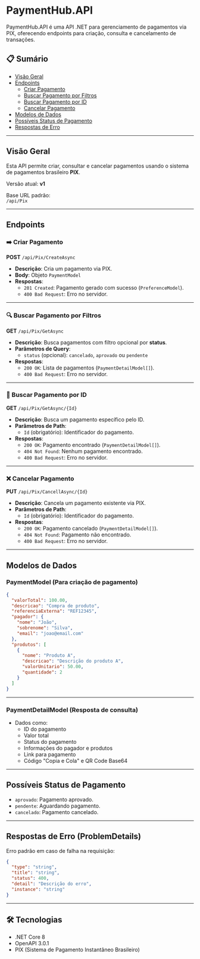 # PaymentHub.API

PaymentHub.API é uma API .NET para gerenciamento de pagamentos via PIX, oferecendo endpoints para criação, consulta e cancelamento de transações.

## 📋 Sumário

- [Visão Geral](#visão-geral)
- [Endpoints](#endpoints)
  - [Criar Pagamento](#criar-pagamento)
  - [Buscar Pagamento por Filtros](#buscar-pagamento-por-filtros)
  - [Buscar Pagamento por ID](#buscar-pagamento-por-id)
  - [Cancelar Pagamento](#cancelar-pagamento)
- [Modelos de Dados](#modelos-de-dados)
- [Possíveis Status de Pagamento](#possíveis-status-de-pagamento)
- [Respostas de Erro](#respostas-de-erro)

---

## Visão Geral

Esta API permite criar, consultar e cancelar pagamentos usando o sistema de pagamentos brasileiro **PIX**.

Versão atual: **v1**

Base URL padrão:  
`/api/Pix`

---

## Endpoints

### ➡️ Criar Pagamento

**POST** `/api/Pix/CreateAsync`

- **Descrição**: Cria um pagamento via PIX.
- **Body**: Objeto `PaymentModel`
- **Respostas**:
  - `201 Created`: Pagamento gerado com sucesso (`PreferenceModel`).
  - `400 Bad Request`: Erro no servidor.

---

### 🔍 Buscar Pagamento por Filtros

**GET** `/api/Pix/GetAsync`

- **Descrição**: Busca pagamentos com filtro opcional por **status**.
- **Parâmetros de Query**:
  - `status` (opcional): `cancelado`, `aprovado` ou `pendente`
- **Respostas**:
  - `200 OK`: Lista de pagamentos (`PaymentDetailModel[]`).
  - `400 Bad Request`: Erro no servidor.

---

### 🔎 Buscar Pagamento por ID

**GET** `/api/Pix/GetAsync/{Id}`

- **Descrição**: Busca um pagamento específico pelo ID.
- **Parâmetros de Path**:
  - `Id` (obrigatório): Identificador do pagamento.
- **Respostas**:
  - `200 OK`: Pagamento encontrado (`PaymentDetailModel[]`).
  - `404 Not Found`: Nenhum pagamento encontrado.
  - `400 Bad Request`: Erro no servidor.

---

### ❌ Cancelar Pagamento

**PUT** `/api/Pix/CancellAsync/{Id}`

- **Descrição**: Cancela um pagamento existente via PIX.
- **Parâmetros de Path**:
  - `Id` (obrigatório): Identificador do pagamento.
- **Respostas**:
  - `200 OK`: Pagamento cancelado (`PaymentDetailModel[]`).
  - `404 Not Found`: Pagamento não encontrado.
  - `400 Bad Request`: Erro no servidor.

---

## Modelos de Dados

### PaymentModel (Para criação de pagamento)

```json
{
  "valorTotal": 100.00,
  "descricao": "Compra de produto",
  "referenciaExterna": "REF12345",
  "pagador": {
    "nome": "João",
    "sobrenome": "Silva",
    "email": "joao@email.com"
  },
  "produtos": [
    {
      "nome": "Produto A",
      "descricao": "Descrição do produto A",
      "valorUnitario": 50.00,
      "quantidade": 2
    }
  ]
}
```

---

### PaymentDetailModel (Resposta de consulta)

- Dados como:
  - ID do pagamento
  - Valor total
  - Status do pagamento
  - Informações do pagador e produtos
  - Link para pagamento
  - Código "Copia e Cola" e QR Code Base64

---

## Possíveis Status de Pagamento

- `aprovado`: Pagamento aprovado.
- `pendente`: Aguardando pagamento.
- `cancelado`: Pagamento cancelado.

---

## Respostas de Erro (ProblemDetails)

Erro padrão em caso de falha na requisição:

```json
{
  "type": "string",
  "title": "string",
  "status": 400,
  "detail": "Descrição do erro",
  "instance": "string"
}
```

---

## 🛠️ Tecnologias

- .NET Core 8
- OpenAPI 3.0.1
- PIX (Sistema de Pagamento Instantâneo Brasileiro)
